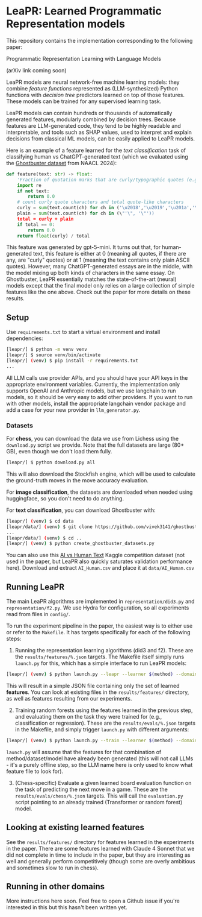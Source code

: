 # LeaPR: Learned Programmatic Representation models

This repository contains the implementation corresponding to the following paper:

Programmatic Representation Learning with Language Models

(arXiv link coming soon)

LeaPR models are neural network-free machine learning models: they combine *feature functions* represented as (LLM-synthesized) Python functions with *decision tree* predictors learned on top of those features. These models can be trained for any supervised learning task.

LeaPR models can contain hundreds or thousands of automatically generated features, modularly combined by decision trees. Because features are LLM-generated code, they tend to be highly readable and interpretable, and tools such as SHAP values, used to interpret and explain decisions from classical ML models, can be easily applied to LeaPR models.

Here is an example of a feature learned for the *text classification* task of classifying human vs ChatGPT-generated text (which we evaluated using the [Ghostbuster dataset](https://github.com/vivek3141/ghostbuster-data/) from NAACL 2024):

```python
def feature(text: str) -> float:
    'Fraction of quotation marks that are curly/typographic quotes (e.g., \u2018 \u2019 \u201c \u201d) vs plain ASCII quotes, indicating published/edited text'
    import re
    if not text:
        return 0.0
    # count curly quote characters and total quote-like characters
    curly = sum(text.count(ch) for ch in ('\u2018','\u2019','\u201a','\u201c','\u201d','\u201e'))
    plain = sum(text.count(ch) for ch in (\"'\", '\"'))
    total = curly + plain
    if total == 0:
        return 0.0
    return float(curly) / total
```

This feature was generated by gpt-5-mini. It turns out that, for human-generated text, this feature is either at 0 (meaning all quotes, if there are any, are "curly" quotes) or at 1 (meaning the text contains only plain ASCII quotes). However, many ChatGPT-generated essays are in the middle, with the model mixing up both kinds of characters in the same essay. On Ghostbuster, LeaPR essentially matches the state-of-the-art (neural) models except that the final model only relies on a large collection of simple features like the one above. Check out the paper for more details on these results.

## Setup

Use `requirements.txt` to start a virtual environment and install dependencies:

```sh
[leapr/] $ python -m venv venv
[leapr/] $ source venv/bin/activate
[leapr/] (venv) $ pip install -r requirements.txt
...
```

All LLM calls use provider APIs, and you should have your API keys in the appropriate environment variables. Currently, the implementation only supports OpenAI and Anthropic models, but we use langchain to run models, so it should be very easy to add other providers. If you want to run with other models, install the appropriate langchain vendor package and add a case for your new provider in `llm_generator.py`.

### Datasets

For **chess**, you can download the data we use from Lichess using the `download.py` script we provide. Note that the full datasets are large (80+ GB), even though we don't load them fully.

```sh
[leapr/] $ python download.py all
```

This will also download the Stockfish engine, which will be used to calculate the ground-truth moves in the move accuracy evaluation.

For **image classification**, the datasets are downloaded when needed using huggingface, so you don't need to do anything.

For **text classification**, you can download Ghostbuster with:

``` sh
[leapr/] (venv) $ cd data
[leapr/data/] (venv) $ git clone https://github.com/vivek3141/ghostbuster-data/
...
[leapr/data/] (venv) $ cd ..
[leapr/] (venv) $ python create_ghostbuster_datasets.py
```

You can also use this [AI vs Human Text](https://www.kaggle.com/datasets/shanegerami/ai-vs-human-text/data) Kaggle competition dataset (not used in the paper, but LeaPR also quickly saturates validation performance here). Download and extract `AI_Human.csv` and place it at `data/AI_Human.csv`

## Running LeaPR

The main LeaPR algorithms are implemented in `representation/did3.py` and `representation/f2.py`. We use Hydra for configuration, so all experiments read from files in `config/`.

To run the experiment pipeline in the paper, the easiest way is to either use or refer to the `Makefile`. It has targets specifically for each of the following steps:

1. Running the representation learning algorithms (did3 and f2). These are the `results/features/%.json` targets. The Makefile itself simply runs `launch.py` for this, which has a simple interface to run LeaPR models:

``` sh
[leapr/] (venv) $ python launch.py --leapr --learner $(method) --domain $(domain_dataset) --model $(model)
```

This will result in a simple JSON file containing only the set of learned **features**. You can look at existing files in the `results/features/` directory, as well as features resulting from our experiments.

2. Training random forests using the features learned in the previous step, and evaluating them on the task they were trained for (e.g., classification or regression). These are the `results/evals/%.json` targets in the Makefile, and simply trigger `launch.py` with different arguments:

``` sh
[leapr/] (venv) $ python launch.py --train --learner $(method) --domain $(domain_dataset) --model $(model)
```

`launch.py` will assume that the features for that combination of method/dataset/model have already been generated (this will not call LLMs - it's a purely offline step, so the LLM name here is only used to know what feature file to look for).

3. (Chess-specific) Evaluate a given learned board evaluation function on the task of predicting the next move in a game. These are the `results/evals/chess/%.json` targets. This will call the `evaluation.py` script pointing to an already trained (Transformer or random forest) model.

## Looking at existing learned features

See the `results/features/` directory for features learned in the experiments in the paper. There are some features learned with Claude 4 Sonnet that we did not complete in time to include in the paper, but they are interesting as well and generally perform competitively (though some are overly ambitious and sometimes slow to run in chess).

## Running in other domains

More instructions here soon. Feel free to open a Github issue if you're interested in this but this hasn't been written yet.
